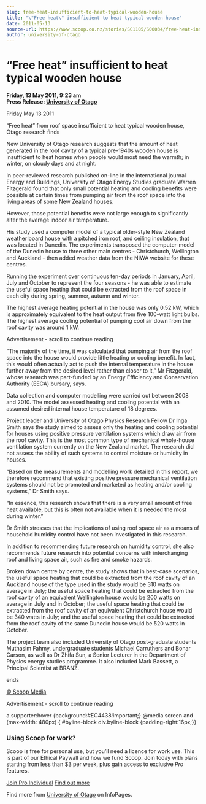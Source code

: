 ```yaml
---
slug: free-heat-insufficient-to-heat-typical-wooden-house
title: "\"Free heat\" insufficient to heat typical wooden house"
date: 2011-05-13
source-url: https://www.scoop.co.nz/stories/SC1105/S00034/free-heat-insufficient-to-heat-typical-wooden-house.htm
author: university-of-otago
---
```

“Free heat” insufficient to heat typical wooden house
=====================================================

**Friday, 13 May 2011, 9:23 am**  
**Press Release: [University of Otago](https://info.scoop.co.nz/University_of_Otago)**

Friday May 13 2011

“Free heat” from roof space insufficient to heat typical wooden house, Otago research finds

New University of Otago research suggests that the amount of heat generated in the roof cavity of a typical pre-1940s wooden house is insufficient to heat homes when people would most need the warmth; in winter, on cloudy days and at night.

In peer-reviewed research published on-line in the international journal Energy and Buildings, University of Otago Energy Studies graduate Warren Fitzgerald found that only small potential heating and cooling benefits were possible at certain times from pumping air from the roof space into the living areas of some New Zealand houses.

However, those potential benefits were not large enough to significantly alter the average indoor air temperature.

His study used a computer model of a typical older-style New Zealand weather board house with a pitched iron roof, and ceiling insulation, that was located in Dunedin. The experiments transposed the computer-model of the Dunedin house to three other main centres - Christchurch, Wellington and Auckland - then added weather data from the NIWA website for these centres.

Running the experiment over continuous ten-day periods in January, April, July and October to represent the four seasons - he was able to estimate the useful space heating that could be extracted from the roof space in each city during spring, summer, autumn and winter.

The highest average heating potential in the house was only 0.52 kW, which is approximately equivalent to the heat output from five 100-watt light bulbs. The highest average cooling potential of pumping cool air down from the roof cavity was around 1 kW.

Advertisement - scroll to continue reading





“The majority of the time, it was calculated that pumping air from the roof space into the house would provide little heating or cooling benefit. In fact, this would often actually act to push the internal temperature in the house further away from the desired level rather than closer to it,” Mr Fitzgerald, whose research was part-funded by an Energy Efficiency and Conservation Authority (EECA) bursary, says.

Data collection and computer modelling were carried out between 2008 and 2010. The model assessed heating and cooling potential with an assumed desired internal house temperature of 18 degrees.

Project leader and University of Otago Physics Research Fellow Dr Inga Smith says the study aimed to assess only the heating and cooling potential for houses using positive pressure ventilation systems which draw air from the roof cavity. This is the most common type of mechanical whole-house ventilation system currently on the New Zealand market. The research did not assess the ability of such systems to control moisture or humidity in houses.

“Based on the measurements and modelling work detailed in this report, we therefore recommend that existing positive pressure mechanical ventilation systems should not be promoted and marketed as heating and/or cooling systems,” Dr Smith says.

“In essence, this research shows that there is a very small amount of free heat available, but this is often not available when it is needed the most during winter.”

Dr Smith stresses that the implications of using roof space air as a means of household humidity control have not been investigated in this research.

In addition to recommending future research on humidity control, she also recommends future research into potential concerns with interchanging roof and living space air, such as fire and smoke hazards.

Broken down centre by centre, the study shows that in best-case scenarios, the useful space heating that could be extracted from the roof cavity of an Auckland house of the type used in the study would be 310 watts on average in July; the useful space heating that could be extracted from the roof cavity of an equivalent Wellington house would be 200 watts on average in July and in October; the useful space heating that could be extracted from the roof cavity of an equivalent Christchurch house would be 340 watts in July; and the useful space heating that could be extracted from the roof cavity of the same Dunedin house would be 520 watts in October.

The project team also included University of Otago post-graduate students Muthasim Fahmy, undergraduate students Michael Carruthers and Bonar Carson, as well as Dr Zhifa Sun, a Senior Lecturer in the Department of Physics energy studies programme. It also included Mark Bassett, a Principal Scientist at BRANZ.

ends

  

[© Scoop Media](http://www.scoop.co.nz/about/terms.html)  

Advertisement - scroll to continue reading



a.supporter:hover {background:#EC4438!important;} @media screen and (max-width: 480px) { #byline-block div.byline-block {padding-right:16px;}}

### Using Scoop for work?

Scoop is free for personal use, but you’ll need a licence for work use. This is part of our Ethical Paywall and how we fund Scoop. Join today with plans starting from less than $3 per week, plus gain access to exclusive _Pro_ features.  
  
[Join Pro Individual](https://pro.scoop.co.nz/Individual/?from=ProIn24) [Find out more](https://pro.scoop.co.nz/using-scoop-for-work/?from=ProIn24)

Find more from [University of Otago](https://info.scoop.co.nz/University_of_Otago) on InfoPages.